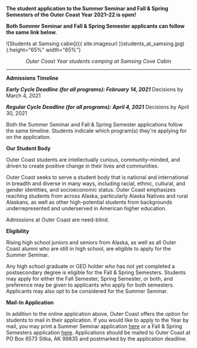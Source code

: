 **The student application to the Summer Seminar and Fall & Spring Semesters of the Outer Coast Year 2021–22 is open!**

**Both Summer Seminar and Fall & Spring Semester applicants can follow the same link below.**

<!-- This inserts the photo of students at cabin -->
![Students at Samsing cabin]({{ site.imagesurl }}students_at_samsing.jpg){:height="65%" width="65%"}

<div align="center"><em>Outer Coast Year students camping at Samsing Cove Cabin</em></div>

***

**Admissions Timeline**

**_Early Cycle Deadline (for all programs): February 14, 2021_**
Decisions by March 4, 2021

**_Regular Cycle Deadline (for all programs): April 4, 2021_**
Decisions by April 30, 2021

Both the Summer Seminar and Fall & Spring Semester applications follow the same timeline. Students indicate which program(s) they're applying for on the application.

**Our Student Body**

Outer Coast students are intellectually curious, community-minded, and driven to create positive change in their lives and communities. 

Outer Coast seeks to serve a student body that is national and international in breadth and diverse in many ways, including racial, ethnic, cultural, and gender identities, and socioeconomic status. Outer Coast emphasizes reaching students from across Alaska, particularly Alaska Natives and rural Alaskans, as well as other high-potential students from backgrounds underrepresented and underserved in American higher education.

Admissions at Outer Coast are need-blind. 

**Eligibility**

Rising high school juniors and seniors from Alaska, as well as all Outer Coast alumni who are still in high school, are eligible to apply for the Summer Seminar.

Any high school graduate or GED holder who has not yet completed a postsecondary degree is eligible for the Fall & Spring Semesters. Students may apply for either the Fall Semester, Spring Semester, or both, and preference may be given to applicants who apply for both semesters. Applicants may also opt to be considered for the Summer Seminar.

**Mail-In Application**

In addition to the online application above, Outer Coast offers the option for students to mail in their application. If you would like to apply to the Year by mail, you may print a Summer Seminar application [here](https://drive.google.com/file/d/1I96R_4cjjEVdFsBUQ68Y3GwuJsh0JXDM/view) or a Fall & Spring Semesters application [here](https://drive.google.com/file/d/17XBVrao4SEbOtfgurwFTTvkXW1ZBGF1o/view). Applications should be mailed to Outer Coast at PO Box 6573 Sitka, AK 99835 and postmarked by the application deadline.
